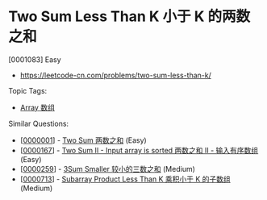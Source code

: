 # Two Sum Less Than K 小于 K 的两数之和

[0001083] Easy

- https://leetcode-cn.com/problems/two-sum-less-than-k/

Topic Tags:

- [Array 数组](https://leetcode-cn.com/tag/array/)

Similar Questions:

- [[0000001](https://leetcode-cn.com/problems/two-sum/)] - [Two Sum 两数之和](./0000001.two-sum.md) (Easy)
- [[0000167](https://leetcode-cn.com/problems/two-sum-ii-input-array-is-sorted/)] - [Two Sum II - Input array is sorted 两数之和 II - 输入有序数组](./0000167.two-sum-ii-input-array-is-sorted.md) (Easy)
- [[0000259](https://leetcode-cn.com/problems/3sum-smaller/)] - [3Sum Smaller 较小的三数之和](./0000259.3sum-smaller.md) (Medium)
- [[0000713](https://leetcode-cn.com/problems/subarray-product-less-than-k/)] - [Subarray Product Less Than K 乘积小于 K 的子数组](./0000713.subarray-product-less-than-k.md) (Medium)
